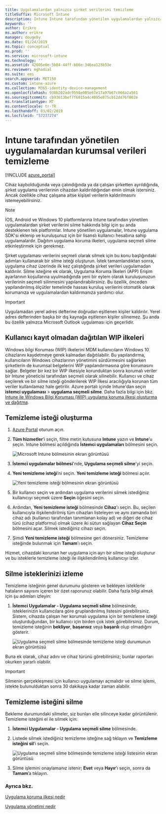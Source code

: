 ```yaml
---
title: Uygulamalardan yalnızca şirket verilerini temizleme
titleSuffix: Microsoft Intune
description: Intune Intune tarafından yönetilen uygulamalardan yalnızca şirket verilerini seçmeli olarak silme hakkında bilgi edinin.
keywords: ''
author: Erikre
ms.author: erikre
manager: dougeby
ms.date: 01/24/2019
ms.topic: conceptual
ms.prod: ''
ms.service: microsoft-intune
ms.technology: ''
ms.assetid: 42605e6e-5b84-44ff-b86e-346ea123b53e
ms.reviewer: mghadial
ms.suite: ems
search.appverid: MET150
ms.custom: intune-azure
ms.collection: M365-identity-device-management
ms.openlocfilehash: 938b202adc9598e005e67e17a97b67c066a2a561
ms.sourcegitcommit: cb93613bef7f6015a4c4095e875cb12dd76f002e
ms.translationtype: MT
ms.contentlocale: tr-TR
ms.lasthandoff: 03/02/2019
ms.locfileid: "57237274"
---
```

# <a name="how-to-wipe-only-corporate-data-from-intune-managed-apps"></a>Intune tarafından yönetilen uygulamalardan kurumsal verileri temizleme

[!INCLUDE [azure_portal](./includes/azure_portal.md)]

Cihaz kaybolduğunda veya çalındığında ya da çalışan şirketten ayrıldığında, şirket uygulama verilerinin cihazdan kaldırıldığından emin olmak istersiniz. Ancak özellikle cihaz çalışana aitse kişisel verilerin kaldırılmasını istemeyebilirsiniz.

>[!NOTE]
> İOS, Android ve Windows 10 platformlarına Intune tarafından yönetilen uygulamalardan şirket verilerini silme hakkında bilgi için şu anda desteklenen tek platformlar. Intune yönetilen uygulamalar, Intune uygulama SDK'sı eklenip ve kuruluşunuz için bir lisanslı kullanıcı hesabına sahip uygulamalardır. Dağıtım uygulama koruma ilkeleri, uygulama seçmeli silme etkinleştirmek için gerekmez.

Şirket uygulaması verilerini seçmeli olarak silmek için bu konu başlığındaki adımları kullanarak bir silme isteği oluşturun. İstek tamamlandıktan sonra, uygulama cihaz üzerinde ilk kez çalıştığında şirket verileri uygulamadan kaldırılır. Silme isteğine ek olarak, Uygulama Koruma İlkeleri (APP) Erişim ayarlarının koşullarına uyulmadığında yeni bir eylem olarak kuruluşunuzun verilerinin seçmeli silinmesini yapılandırabilirsiniz. Bu özellik, önceden yapılandırılmış ölçütler temelinde hassas kuruluş verilerini otomatik olarak korumanıza ve uygulamalardan kaldırmanıza yardımcı olur.

>[!IMPORTANT]
> Uygulamadan yerel adres defterine doğrudan eşitlenen kişiler kaldırılır. Yerel adres defterinden başka bir dış kaynağa eşitlenen kişiler silinemez. Şu anda bu özellik yalnızca Microsoft Outlook uygulaması için geçerlidir.

## <a name="deployed-wip-policies-without-user-enrollment"></a>Kullanıcı kayıt olmadan dağıtılan WIP ilkeleri
Windows bilgi Koruması (WIP) ilkelerini MDM kullanıcıların Windows 10 cihazlarını kaydetmeye gerek kalmadan dağıtılabilir. Bu yapılandırma, kullanıcıların Windows cihazlarının yönetimini sürdürmesini sağlarken şirketlerin de kurumsal belgelerini WIP yapılandırmasına göre korumasını sağlar. Belgeler bir kez bir WIP ilkesiyle korunduktan sonra korumalı veriler bir Intune yöneticisi tarafından seçmeli olarak silinebilir. Kullanıcı ve cihaz seçilerek ve bir silme isteği gönderilerek WIP İlkesi aracılığıyla korunan tüm veriler kullanılamaz hale getirilir. Azure portalı içinde Intune'dan seçin **istemci uygulaması** > **uygulama seçmeli silme**. Daha fazla bilgi için bkz. [Intune ile Windows Bilgi Koruması (WIP) uygulama koruma ilkesi oluşturma ve dağıtma](windows-information-protection-policy-create.md).

## <a name="create-a-wipe-request"></a>Temizleme isteği oluşturma

1.  [Azure Portal](https://portal.azure.com) oturum açın.

2.  **Tüm hizmetler**’i seçin, filtre metin kutusuna **Intune** yazın ve **Intune**’u seçin. Intune bölmesi açıldığında **İstemci uygulamaları** bölmesini seçin.

    ![Microsoft Intune bölmesinin ekran görüntüsü](./media/apps-selective-wipe01.png)

3.  **İstemci uygulamalar bölmesi**'nde, **Uygulama seçmeli silme**'yi seçin.

4.  **Yeni temizleme isteği**’ni seçin. **Yeni temizleme isteği** bölmesi açılır.

    ![Yeni temizleme isteği bölmesinin ekran görüntüsü](./media/AzurePortal_MAM_NewWipeRequest.png)

5.  Bir kullanıcı seçin ve ardından uygulama verilerini silmek istediğiniz kullanıcıyı seçmek üzere **Seçin** öğesini seçin.

6.  Ardından, **Yeni temizleme isteği** bölmesinde **Cihaz**'ı seçin. Bu, seçilen kullanıcıyla ilişkilendirilmiş tüm cihazları listeleyen ve aynı zamanda biri cihaz adı (kullanıcı tarafından tanımlanan kolay ad) ve diğeri de cihaz türü (cihaz platformu) olmak üzere iki sütun sağlayan **Cihaz Seçin** bölmesini açar. Silmek istediğiniz cihazı seçin.

7.  Şimdi **Yeni temizleme isteği** bölmesine geri dönersiniz. Temizleme isteğinde bulunmak için **Tamam**’ı seçin.

Hizmet, cihazdaki korunan her uygulama için ayrı bir silme isteği oluşturur ve bu isteklerle temizleme isteği ile ilişkilendirilmiş kullanıcıyı izler.

## <a name="monitor-your-wipe-requests"></a>Silme isteklerinizi izleme

Temizleme isteğinin genel durumunu gösteren ve bekleyen isteklerle hataların sayısını içeren bir özet raporunuz olabilir. Daha fazla bilgi almak için şu adımları izleyin:

1.  **İstemci Uygulamalar - Uygulama seçmeli silme** bölmesinde, isteklerinizin kullanıcılara göre gruplandırılmış listesini görebilirsiniz. Sistem, cihazda çalışan her korumalı uygulama için bir temizleme isteği oluşturduğundan, bir kullanıcı için birden çok istek görebilirsiniz. Durum, temizleme isteğinin **bekliyor**, **başarısız** veya **başarılı** olup olmadığını gösterir.

    ![Uygulama seçmeli silme bölmesinde temizleme isteği durumunun ekran görüntüsü](./media/wipe-request-status-1.png)

Buna ek olarak, cihaz adını ve cihaz türünü görebilirsiniz; bunlar raporları okurken yararlı olabilir.

>[!IMPORTANT]
> Silmenin gerçekleşmesi için kullanıcı uygulamayı açmalıdır ve silme işlemi, istekte bulunulduktan sonra 30 dakikaya kadar zaman alabilir.

## <a name="delete-a-wipe-request"></a>Temizleme isteğini silme

Bekleme durumundaki silmeler, siz bunları elle silinceye kadar görüntülenir. Temizleme isteğini el ile silmek için:

1.  **İstemci Uygulamalar - Uygulama seçmeli silme** bölmesinde.

2.  Listede silmek istediğiniz temizleme isteğine sağ tıklayın ve **Temizleme isteğini sil**’i seçin.

    ![Uygulama seçmeli silme bölmesinde temizleme isteği listesinin ekran görüntüsü](./media/delete-wipe-request.png)

3.  Silme işlemini onaylamanız istenir; **Evet** veya **Hayır**’ı seçin, sonra da **Tamam**’a tıklayın.

### <a name="see-also"></a>Ayrıca bkz.
[Uygulama koruma ilkesi nedir](app-protection-policy.md)

[Uygulama yönetimi nedir](app-management.md)
